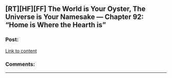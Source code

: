 ## [RT][HF][FF] The World is Your Oyster, The Universe is Your Namesake — Chapter 92: “Home is Where the Hearth is”

### Post:

[Link to content](http://archiveofourown.org/works/3808279/chapters/13441189)

### Comments:

---

